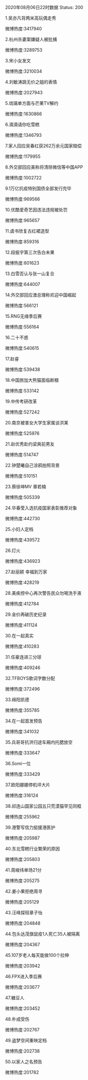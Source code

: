 2020年08月06日22时数据
Status: 200

1.吴亦凡背两米高玩偶走秀

微博热度:3417940

2.杭州杀妻案嫌疑人被批捕

微博热度:3289753

3.宋小女发文

微博热度:3210034

4.刘敏涛跳无价之姐的表情

微博热度:2027943

5.琉璃单方面与芒果TV解约

微博热度:1630866

6.滴滴请你吃雪糕

微博热度:1346793

7.家人回应吴春红获262万余元国家赔偿

微博热度:1179955

8.外交部回应美称将清除微信等中国APP

微博热度:1002722

9.1万亿抗疫特别国债全部发行完毕

微博热度:969566

10.优酷爱奇艺因违法违规被处罚

微博热度:965657

11.虞书欣复古红裙造型

微博热度:859316

12.段振宇第三次告白未果

微博热度:801623

13.白雪否认与张一山复合

微博热度:644007

14.外交部回应澳总理称欢迎中国崛起

微博热度:566121

15.RNG无缘季后赛

微博热度:556164

16.二十不惑

微博热度:540615

17.赵睿

微博热度:539438

18.中国旅加大熊猫面临断粮

微博热度:533142

19.中传考研改革

微博热度:527242

20.南京被害女大学生家属谈洪某

微博热度:525976

21.赵优秀赴约梁爽前男友

微博热度:514747

22.钟楚曦自己涂鸦拍照背景

微博热度:510151

23.蔡徐坤MV 章若楠

微博热度:505339

24.华春莹入选抗疫国家表彰推荐对象

微博热度:442730

25.小妇人定档

微博热度:439572

26.灯火

微博热度:436923

27.赵丽颖 幸福到万家

微博热度:428219

28.美疾控中心再次警告民众勿喝洗手液

微博热度:412784

29.金价再破历史纪录

微博热度:411124

30.在一起真实

微博热度:410283

31.任豪连进三分球

微博热度:409246

32.TFBOYS歌词字数分配

微博热度:372496

33.绵阳凯德

微博热度:355785

34.在一起首发预告

微博热度:341032

35.兵哥哥抗洪归途车厢内托腮放空

微博热度:333647

36.Somi一位

微博热度:333429

37.欧阳娜娜停机坪大片

微博热度:316124

38.祁连山国家公园五只荒漠猫罕见同框

微博热度:255962

39.港警写信力挺援港医护

微博热度:205987

40.东北雪糕行业繁荣的原因

微博热度:205803

41.周峻纬单场21分

微博热度:205275

42.姜小果拒绝周寻

微博热度:205129

43.汪峰探班章子怡

微博热度:204848

44.包头达茂旗鼠疫1人死亡35人被隔离

微博热度:204367

45.107岁老人每天能做100个拉伸

微博热度:203942

46.FPX进入季后赛

微博热度:203677

47.糖豆人

微博热度:203452

48.朴成受伤

微博热度:202767

49.盗梦空间重映定档

微博热度:202738

50.以家人之名预告

微博热度:201782

